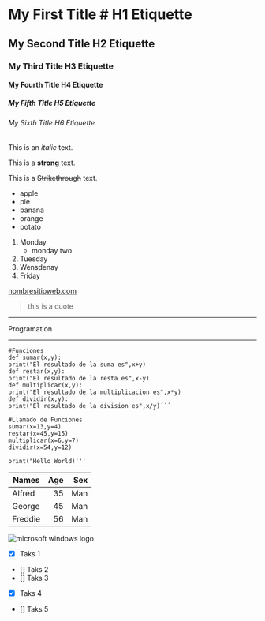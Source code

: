 <!-- Sintaxis de HTML -->
<!-- HEADINGS (Encabezados y tipos:) -->
# My First Title # H1 Etiquette 
## My Second Title H2 Etiquette 
### My Third Title H3 Etiquette
#### My Fourth Title H4 Etiquette
##### My Fifth Title H5 Etiquette
###### My Sixth Title H6 Etiquette

<!-- Texto en cursiva -->
This is an *italic* text.

<!-- Texto en negrita-->
This is a **strong** text.

<!-- Texto tachado-->
This is a ~~Strikethrough~~ text.

<!-- Underlist (listas desordenadas con viñetas)-->
* apple
* pie
* banana
* orange
* potato

<!-- Sorted Sublist (Método lista ordenada) -->
1. Monday
    * monday two <!-- Sub ítem -->
2. Tuesday
3. Wensdenay
4. Friday

<!-- Método para generar un enlace-->
[nombresitioweb.com](http://www.sitioweb.com)

<!-- Sintaxis para generar una cita -->
> this is a quote

<!--Línea horizontal divisoria-->
- - - 
Programation
- - -

    #Funciones
    def sumar(x,y):
    print("El resultado de la suma es",x+y)
    def restar(x,y):
    print("El resultado de la resta es",x-y)
    def multiplicar(x,y):
    print("El resultado de la multiplicacion es",x*y)
    def dividir(x,y):
    print("El resultado de la division es",x/y)´´´

    #Llamado de Funciones
    sumar(x=13,y=4)
    restar(x=45,y=15)
    multiplicar(x=6,y=7)
    dividir(x=54,y=12)

    print("Hello World)'''

| Names | Age | Sex |
 ------ |----:|----:| 
| Alfred| 35  | Man | 
| George| 45  | Man |
|Freddie| 56  | Man |   


<!-- Generar una imagen en Markdown -->

![microsoft windows logo](https://i2.wp.com/www.adamfowlerit.com/wp-content/uploads/2018/02/microsoftstorelogohero.png?fit=300%2C294&ssl=1)

<!--GITHUB MARKDOWN-->
* [x] Taks 1
* [] Taks 2
* [] Taks 3
* [x] Taks 4
* [] Taks 5

